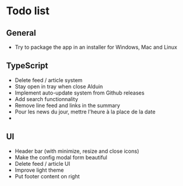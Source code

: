 # Todo list
## General
* Try to package the app in an installer for Windows, Mac and Linux

## TypeScript
* Delete feed / article system
* Stay open in tray when close Alduin
* Implement auto-update system from Github releases
* Add search functionnality
* Remove line feed and links in the summary
* Pour les news du jour, mettre l'heure à la place de la date
* 

## UI
* Header bar (with minimize, resize and close icons)
* Make the config modal form beautiful
* Delete feed / article UI
* Improve light theme
* Put footer content on right

